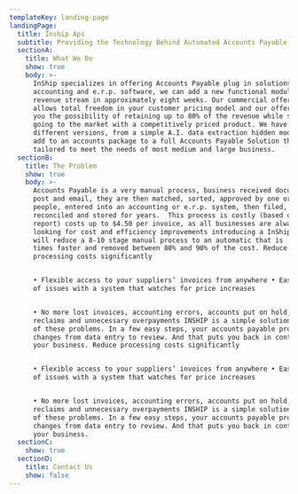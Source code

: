 ```yaml
---
templateKey: landing-page
landingPage:
  title: Inship Aps
  subtitle: Providing the Technology Behind Automated Accounts Payable Processes
  sectionA:
    title: What We Do
    show: true
    body: >-
      InShip specializes in offering Accounts Payable plug in solutions for
      accounting and e.r.p. software, we can add a new functional module and
      revenue stream in approximately eight weeks. Our commercial offering
      allows total freedom in your customer pricing model and our offering gives
      you the possibility of retaining up to 80% of the revenue while still
      going to the market with a competitively priced product. We have 3
      different versions, from a simple A.I. data extraction hidden module to
      add to an accounts package to a full Accounts Payable Solution that can be
      tailored to meet the needs of most medium and large business.
  sectionB:
    title: The Problem
    show: true
    body: >-
      Accounts Payable is a very manual process, business received documents by
      post and email, they are then matched, sorted, approved by one or many
      people, entered into an accounting or e.r.p. system, then filed,
      reconciled and stored for years.  This process is costly (based on  pwc
      report) costs up to $4.50 per invoice, as all businesses are always
      looking for cost and efficiency improvements introducing a InShip process
      will reduce a 8-10 stage manual process to an automatic that is  up to 9
      times faster and removed between 80% and 90% of the cost. Reduce
      processing costs significantly 


      • Flexible access to your suppliers’ invoices from anywhere • Easy control
      of issues with a system that watches for price increases 


      • No more lost invoices, accounting errors, accounts put on hold, lost VAT
      reclaims and unnecessary overpayments INSHIP is a simple solution to all
      of these problems. In a few easy steps, your accounts payable process
      changes from data entry to review. And that puts you back in control of
      your business. Reduce processing costs significantly 


      • Flexible access to your suppliers’ invoices from anywhere • Easy control
      of issues with a system that watches for price increases 


      • No more lost invoices, accounting errors, accounts put on hold, lost VAT
      reclaims and unnecessary overpayments INSHIP is a simple solution to all
      of these problems. In a few easy steps, your accounts payable process
      changes from data entry to review. And that puts you back in control of
      your business.
  sectionC:
    show: true
  sectionD:
    title: Contact Us
    show: false
---
```

